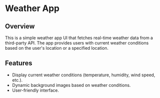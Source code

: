 

# Weather App

## Overview

This is a simple weather app UI that fetches real-time weather data from a third-party API. The app provides users with current weather conditions based on the user's location or a specified location.

## Features

- Display current weather conditions (temperature, humidity, wind speed, etc.).
- Dynamic background images based on weather conditions.
- User-friendly interface.
